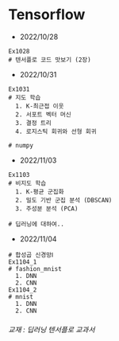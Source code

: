 # Tensorflow
* 2022/10/28
```
Ex1028 
# 텐서플로 코드 맛보기 (2장)
```
* 2022/10/31
```
Ex1031   
# 지도 학습 
  1. K-최근접 이웃  
  2. 서포트 벡터 머신
  3. 결정 트리
  4. 로지스틱 회귀와 선형 회귀
  
# numpy 
``` 
* 2022/11/03
```
Ex1103
# 비지도 학습
  1. K-평균 군집화
  2. 밀도 기반 군집 분석 (DBSCAN)
  3. 주성분 분석 (PCA)
  
# 딥러닝에 대하여..
```
* 2022/11/04
```
# 합성곱 신경망Ⅰ
Ex1104_1
# fashion_mnist
  1. DNN
  2. CNN
Ex1104_2
# mnist
  1. DNN
  2. CNN
```


















###### 교재 : 딥러닝 텐서플로 교과서

